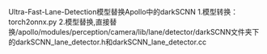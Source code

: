 Ultra-Fast-Lane-Detection模型替换Apollo中的darkSCNN
  1.模型转换：torch2onnx.py
  2.模型替换,直接替换/apollo/modules/perception/camera/lib/lane/detector/darkSCNN文件夹下的darkSCNN_lane_detector.h和darkSCNN_lane_detector.cc
